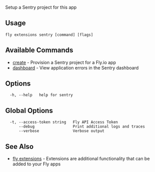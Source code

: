Setup a Sentry project for this app


## Usage
~~~
fly extensions sentry [command] [flags]
~~~

## Available Commands
* [create](/docs/flyctl/fly-extensions-sentry-create/)	 - Provision a Sentry project for a Fly.io app
* [dashboard](/docs/flyctl/fly-extensions-sentry-dashboard/)	 - View application errors in the Sentry dashboard

## Options

~~~
  -h, --help   help for sentry
~~~

## Global Options

~~~
  -t, --access-token string   Fly API Access Token
      --debug                 Print additional logs and traces
      --verbose               Verbose output
~~~

## See Also

* [fly extensions](/docs/flyctl/fly-extensions/)	 - Extensions are additional functionality that can be added to your Fly apps

